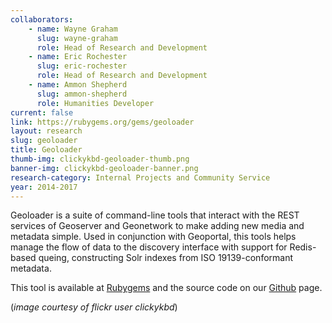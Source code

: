 ```yaml
---
collaborators: 
	- name: Wayne Graham
	  slug: wayne-graham
	  role: Head of Research and Development
	- name: Eric Rochester
	  slug: eric-rochester
	  role: Head of Research and Development
	- name: Ammon Shepherd
	  slug: ammon-shepherd
	  role: Humanities Developer
current: false
link: https://rubygems.org/gems/geoloader
layout: research
slug: geoloader
title: Geoloader
thumb-img: clickykbd-geoloader-thumb.png
banner-img: clickykbd-geoloader-banner.png
research-category: Internal Projects and Community Service
year: 2014-2017
---
```


Geoloader is a suite of command-line tools that interact with the REST services of Geoserver and Geonetwork to make adding new media and metadata simple. Used in conjunction with Geoportal, this tools helps manage the flow of data to the discovery interface with support for Redis-based queing, constructing Solr indexes from ISO 19139-conformant metadata.

This tool is available at [Rubygems](https://rubygems.org/gems/geoloader) and the source code on our [Github](https://github.com/scholarslab/Geoloader) page.

(_image courtesy of flickr user clickykbd_)
